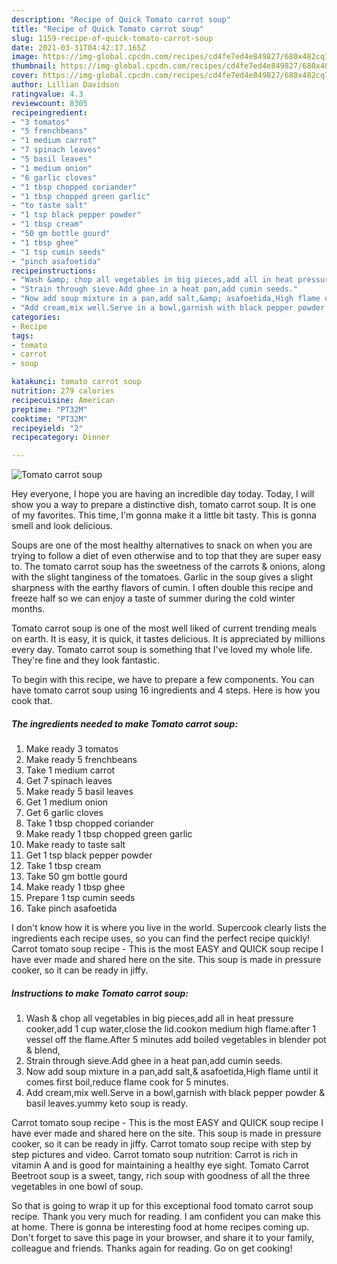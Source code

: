 ```yaml
---
description: "Recipe of Quick Tomato carrot soup"
title: "Recipe of Quick Tomato carrot soup"
slug: 1159-recipe-of-quick-tomato-carrot-soup
date: 2021-03-31T04:42:17.165Z
image: https://img-global.cpcdn.com/recipes/cd4fe7ed4e849827/680x482cq70/tomato-carrot-soup-recipe-main-photo.jpg
thumbnail: https://img-global.cpcdn.com/recipes/cd4fe7ed4e849827/680x482cq70/tomato-carrot-soup-recipe-main-photo.jpg
cover: https://img-global.cpcdn.com/recipes/cd4fe7ed4e849827/680x482cq70/tomato-carrot-soup-recipe-main-photo.jpg
author: Lillian Davidson
ratingvalue: 4.3
reviewcount: 8305
recipeingredient:
- "3 tomatos"
- "5 frenchbeans"
- "1 medium carrot"
- "7 spinach leaves"
- "5 basil leaves"
- "1 medium onion"
- "6 garlic cloves"
- "1 tbsp chopped coriander"
- "1 tbsp chopped green garlic"
- "to taste salt"
- "1 tsp black pepper powder"
- "1 tbsp cream"
- "50 gm bottle gourd"
- "1 tbsp ghee"
- "1 tsp cumin seeds"
- "pinch asafoetida"
recipeinstructions:
- "Wash &amp; chop all vegetables in big pieces,add all in heat pressure cooker,add 1 cup water,close the lid.cookon medium high flame.after 1 vessel off the flame.After 5 minutes add boiled vegetables in blender pot &amp; blend,"
- "Strain through sieve.Add ghee in a heat pan,add cumin seeds."
- "Now add soup mixture in a pan,add salt,&amp; asafoetida,High flame until it comes first boil,reduce flame cook for 5 minutes."
- "Add cream,mix well.Serve in a bowl,garnish with black pepper powder &amp; basil leaves.yummy keto soup is ready."
categories:
- Recipe
tags:
- tomato
- carrot
- soup

katakunci: tomato carrot soup 
nutrition: 279 calories
recipecuisine: American
preptime: "PT32M"
cooktime: "PT32M"
recipeyield: "2"
recipecategory: Dinner

---
```



![Tomato carrot soup](https://img-global.cpcdn.com/recipes/cd4fe7ed4e849827/680x482cq70/tomato-carrot-soup-recipe-main-photo.jpg)

Hey everyone, I hope you are having an incredible day today. Today, I will show you a way to prepare a distinctive dish, tomato carrot soup. It is one of my favorites. This time, I'm gonna make it a little bit tasty. This is gonna smell and look delicious.

Soups are one of the most healthy alternatives to snack on when you are trying to follow a diet of even otherwise and to top that they are super easy to. The tomato carrot soup has the sweetness of the carrots &amp; onions, along with the slight tanginess of the tomatoes. Garlic in the soup gives a slight sharpness with the earthy flavors of cumin. I often double this recipe and freeze half so we can enjoy a taste of summer during the cold winter months.

Tomato carrot soup is one of the most well liked of current trending meals on earth. It is easy, it is quick, it tastes delicious. It is appreciated by millions every day. Tomato carrot soup is something that I've loved my whole life. They're fine and they look fantastic.


To begin with this recipe, we have to prepare a few components. You can have tomato carrot soup using 16 ingredients and 4 steps. Here is how you cook that.

<!--inarticleads1-->

##### The ingredients needed to make Tomato carrot soup:

1. Make ready 3 tomatos
1. Make ready 5 frenchbeans
1. Take 1 medium carrot
1. Get 7 spinach leaves
1. Make ready 5 basil leaves
1. Get 1 medium onion
1. Get 6 garlic cloves
1. Take 1 tbsp chopped coriander
1. Make ready 1 tbsp chopped green garlic
1. Make ready to taste salt
1. Get 1 tsp black pepper powder
1. Take 1 tbsp cream
1. Take 50 gm bottle gourd
1. Make ready 1 tbsp ghee
1. Prepare 1 tsp cumin seeds
1. Take pinch asafoetida


I don&#39;t know how it is where you live in the world. Supercook clearly lists the ingredients each recipe uses, so you can find the perfect recipe quickly! Carrot tomato soup recipe - This is the most EASY and QUICK soup recipe I have ever made and shared here on the site. This soup is made in pressure cooker, so it can be ready in jiffy. 

<!--inarticleads2-->

##### Instructions to make Tomato carrot soup:

1. Wash &amp; chop all vegetables in big pieces,add all in heat pressure cooker,add 1 cup water,close the lid.cookon medium high flame.after 1 vessel off the flame.After 5 minutes add boiled vegetables in blender pot &amp; blend,
1. Strain through sieve.Add ghee in a heat pan,add cumin seeds.
1. Now add soup mixture in a pan,add salt,&amp; asafoetida,High flame until it comes first boil,reduce flame cook for 5 minutes.
1. Add cream,mix well.Serve in a bowl,garnish with black pepper powder &amp; basil leaves.yummy keto soup is ready.


Carrot tomato soup recipe - This is the most EASY and QUICK soup recipe I have ever made and shared here on the site. This soup is made in pressure cooker, so it can be ready in jiffy. Carrot tomato soup recipe with step by step pictures and video. Carrot tomato soup nutrition: Carrot is rich in vitamin A and is good for maintaining a healthy eye sight. Tomato Carrot Beetroot soup is a sweet, tangy, rich soup with goodness of all the three vegetables in one bowl of soup. 

So that is going to wrap it up for this exceptional food tomato carrot soup recipe. Thank you very much for reading. I am confident you can make this at home. There is gonna be interesting food at home recipes coming up. Don't forget to save this page in your browser, and share it to your family, colleague and friends. Thanks again for reading. Go on get cooking!
